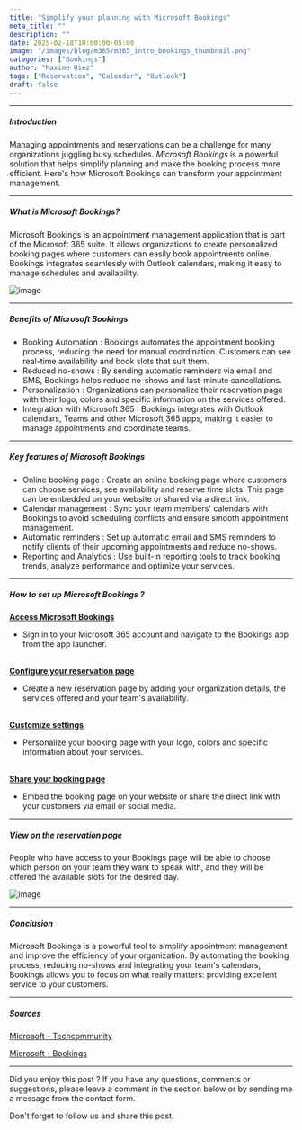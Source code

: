 ```yaml
---
title: "Simplify your planning with Microsoft Bookings"
meta_title: ""
description: ""
date: 2025-02-18T10:00:00-05:00
image: "/images/blog/m365/m365_intro_bookings_thumbnail.png"
categories: ["Bookings"]
author: "Maxime Hiez"
tags: ["Reservation", "Calendar", "Outlook"]
draft: false
---
```

---

##### Introduction
Managing appointments and reservations can be a challenge for many organizations juggling busy schedules. *Microsoft Bookings* is a powerful solution that helps simplify planning and make the booking process more efficient. Here's how Microsoft Bookings can transform your appointment management.

---

##### What is Microsoft Bookings?
Microsoft Bookings is an appointment management application that is part of the Microsoft 365 suite. It allows organizations to create personalized booking pages where customers can easily book appointments online. Bookings integrates seamlessly with Outlook calendars, making it easy to manage schedules and availability.

![image](/images/blog/m365/m365_intro_bookings_001.png)

---

##### Benefits of Microsoft Bookings
- Booking Automation : Bookings automates the appointment booking process, reducing the need for manual coordination. Customers can see real-time availability and book slots that suit them.
- Reduced no-shows : By sending automatic reminders via email and SMS, Bookings helps reduce no-shows and last-minute cancellations.
- Personalization : Organizations can personalize their reservation page with their logo, colors and specific information on the services offered.
- Integration with Microsoft 365 : Bookings integrates with Outlook calendars, Teams and other Microsoft 365 apps, making it easier to manage appointments and coordinate teams.

---

##### Key features of Microsoft Bookings
- Online booking page : Create an online booking page where customers can choose services, see availability and reserve time slots. This page can be embedded on your website or shared via a direct link.
- Calendar management : Sync your team members' calendars with Bookings to avoid scheduling conflicts and ensure smooth appointment management.
- Automatic reminders : Set up automatic email and SMS reminders to notify clients of their upcoming appointments and reduce no-shows.
- Reporting and Analytics : Use built-in reporting tools to track booking trends, analyze performance and optimize your services.

---

##### How to set up Microsoft Bookings ?
**<u>Access Microsoft Bookings</u>**
- Sign in to your Microsoft 365 account and navigate to the Bookings app from the app launcher.
<br/><br/>

**<u>Configure your reservation page</u>**
- Create a new reservation page by adding your organization details, the services offered and your team's availability.
<br/><br/>

**<u>Customize settings</u>**
- Personalize your booking page with your logo, colors and specific information about your services.
<br/><br/>

**<u>Share your booking page</u>**
- Embed the booking page on your website or share the direct link with your customers via email or social media.

---

##### View on the reservation page
People who have access to your Bookings page will be able to choose which person on your team they want to speak with, and they will be offered the available slots for the desired day.

![image](/images/blog/m365/m365_intro_bookings_002.png)

---

##### Conclusion
Microsoft Bookings is a powerful tool to simplify appointment management and improve the efficiency of your organization. By automating the booking process, reducing no-shows and integrating your team's calendars, Bookings allows you to focus on what really matters: providing excellent service to your customers.

---

##### Sources
[Microsoft - Techcommunity](https://techcommunity.microsoft.com/blog/nonprofittechies/simplify-your-scheduling-with-microsoft-bookings/4369100)

[Microsoft - Bookings](https://www.microsoft.com/en-us/microsoft-365/business/scheduling-and-booking-app?ef_id=_k_EAIaIQobChMIkdX7rNathAMVIXNHAR3UjwsDEAAYASAAEgKz2vD_BwE_k_&OCID=AIDcmmepmcp11k_SEM__k_EAIaIQobChMIkdX7rNathAMVIXNHAR3UjwsDEAAYASAAEgKz2vD_BwE_k_&gad_source=1&gclid=EAIaIQobChMIkdX7rNathAMVIXNHAR3UjwsDEAAYASAAEgKz2vD_BwE)

---


Did you enjoy this post ? If you have any questions, comments or suggestions, please leave a comment in the section below or by sending me a message from the contact form.

Don't forget to follow us and share this post.
